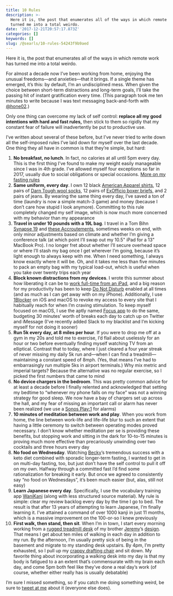 ```yaml
---
title: 10 Rules
description: >-
  Here it is, the post that enumerates all of the ways in which remote work has
  turned me into a total weirdo.
date: '2017-12-21T20:57:17.873Z'
categories: []
keywords: []
slug: /@searls/10-rules-54243f9b9aed
---
```


Here it is, the post that enumerates all of the ways in which remote work has turned me into a total weirdo.

For almost a decade now I’ve been working from home, enjoying the unusual freedoms—and anxieties—that it brings. If a single theme has emerged, it’s this: by default, I’m an undisciplined mess. When given the choice between short-term distractions and long-term goals, I’ll take the passing hit of instant gratification every time. (This paragraph took me ten minutes to write because I was text messaging back-and-forth with [@hone02](https://twitter.com/hone02).)

Only one thing can overcome my lack of self control: **replace all my good intentions with hard and fast rules,** then stick to them so rigidly that my constant fear of failure will inadvertently be put to productive use.

I’ve written about several of these before, but I’ve never tried to write down all the self-imposed rules I’ve laid down for myself over the last decade. One thing they all have in common is that they’re simple, but hard:

1.  **No breakfast, no lunch**. In fact, no calories at all until 5pm every day. This is the first thing I’ve found to make my weight easily manageable since I was in 4th grade. I’ve allowed myself four exceptions so far in 2017, usually due to social obligations or special occasions. [More on my fasting rules](https://medium.com/@searls/why-i-don-t-eat-before-dark-29536618a1ac)
2.  **Same uniform, every day**. I own 12 black [American Apparel shirts](http://www.americanapparel.com/en/tri-blend-crewneck-track-t-shirt_tr401), 12 pairs of [Darn Tough wool socks](https://www.amazon.com/gp/product/B00B5J8E94/ref=oh_aui_search_detailpage?ie=UTF8&psc=1), 12 pairs of [ExOfficio boxer briefs,](https://www.amazon.com/gp/product/B001M0MN02/ref=oh_aui_search_detailpage?ie=UTF8&psc=1) and 2 pairs of jeans. By wearing the same thing every day, I’ve saved a ton of time (laundry is now a simple match-3 game) and money (because I don’t care how stupid I look anymore). Committing to this rule completely changed my self image, which is now much more concerned with my behavior than my appearance
3.  **Travel in under 10 pounds with a 19L bag**. I travel in a Tom Bihn [Synapse 19](https://www.tombihn.com/products/synapse-19) and [these Accroutements](https://gist.github.com/searls/c2a26d90fe97ecbe6c456991828d0c2a), sometimes weeks on end, with only minor adjustments based on climate and whether I’m giving a conference talk (at which point I’ll swap out my 10.5" iPad for a 13" MacBook Pro). I no longer fret about whether I’ll secure overhead space or where I’ll stash my bag once I get wherever I’m going, because it’s light enough to always keep with me. When I need something, I always know exactly where it will be. Oh, and it takes me less than five minutes to pack an empty bag with my typical load-out, which is useful when you take over twenty trips each year
4.  **Block known distractions from my devices**. I wrote this summer about how liberating it can be to [work full-time from an iPad](https://medium.freecodecamp.org/giving-the-ipad-a-full-time-job-3ae2440e1810), and a big reason for my productivity has been to keep [Do Not Disturb](https://support.apple.com/en-us/HT204321) enabled at all times (and as much as I can get away with on my iPhone). Additionally, I use [1Blocker](https://1blocker.com) on iOS and macOS to revoke my access to every site that I habitually reach for when I’m craving stimulation. To keep myself focused on macOS, I use the aptly named [Focus app](https://heyfocus.com) to do the same, budgeting 30 minutes’ worth of breaks each day to catch up on Twitter and iMessage (I’ve recently added Slack to my blacklist and I’m kicking myself for not doing it sooner)
5.  **Run 5k every day, at 8 miles per hour**. If you were to drop me off at a gym in my 20s and told me to exercise, I’d flail about uselessly for an hour or two before eventually finding myself watching TV from an elliptical. Contrast that to today, where I just cleared a four year streak of never missing my daily 5k run and—when I can find a treadmill—maintaining a constant speed of 8mph. (Yes, that means I’ve had to embarrasingly run multiple 5ks in airport terminals.) Why mix metric and imperial targets? Because the alternative was no regular exercise, so I picked the first numbers that came to mind
6.  **No device chargers in the bedroom**. This was pretty common advice for at least a decade before I finally relented and acknowledged that setting my bedtime to “whenever my phone falls on my face” was not a winning strategy for good sleep. We now have a bay of chargers set up across the hall, and my fear of missing an important call or alarm has never been realized (we use a [Sonos Play:1](https://www.sonos.com/en-us/shop/play1.html) for alarms)
7.  **10 minutes of meditation between work and play**. When you work from home, the line between work-life and life-life blur to such an extent that having a little ceremony to switch between operating modes proved necessary. I don’t know whether meditation per se is providing these benefits, but stopping work and sitting in the dark for 10-to-15 minutes is proving much more effective than precariously unwinding over two cocktails and three hours every day
8.  **No food on Wednesday**. Watching [Becky](https://medium.com/u/509653a83bb7)’s tremendous success with a keto diet combined with sporadic longer-term fasting, I wanted to get in on multi-day fasting, too, but just don’t have the self control to pull it off on my own. Halfway through a committed fast I’d find some rationalization for breaking it early. But once we agreed to consistently say “no food on Wednesdays”, it’s been much easier (but, alas, still not easy)
9.  **Learn Japanese every day**. Specifically, I use the vocabulary training app [WaniKani](https://www.wanikani.com) (along with less structured source material). My rule is simple: clear my review backlog every day by the time I go to bed. The result is that after 13 years of attempting to learn Japanese, I’m finally learning it. I’ve attained a command of over 1000 kanji in just 11 months, which is a massive improvement on the 100-or-so I knew previously
10.  **First walk, then stand, then sit**. When I’m in town, I start every morning working from a [rugged treadmill desk](https://www.instagram.com/p/BFo1XA-Rd3R/?taken-by=searls) of my brother [Jeremy](https://medium.com/u/2b360d05ad26)’s [design](https://www.instagram.com/p/BA5TA4PRd9Y/?taken-by=searls). That means I get about ten miles of walking in each day in addition to my run. By the afternoon, I’m usually pretty sick of being in the basement and migrate to my standing desk upstairs. By 4pm, I’m pretty exhausted, so I pull up my [crappy drafting chair](https://www.amazon.com/gp/product/B0039MIMRO/ref=oh_aui_search_detailpage?ie=UTF8&psc=1) and sit down. My favorite thing about incorporating a walking desk into my day is that my body is fatigued to a an extent that’s commensurate with my brain each day, and come 5pm both feel like they’ve done a real day’s work (of course, whether either really has is usually debatable)

I’m sure I missed something, so if you catch me doing something weird, be sure to [tweet at me](https://twitter.com/searls) about it (everyone else does).